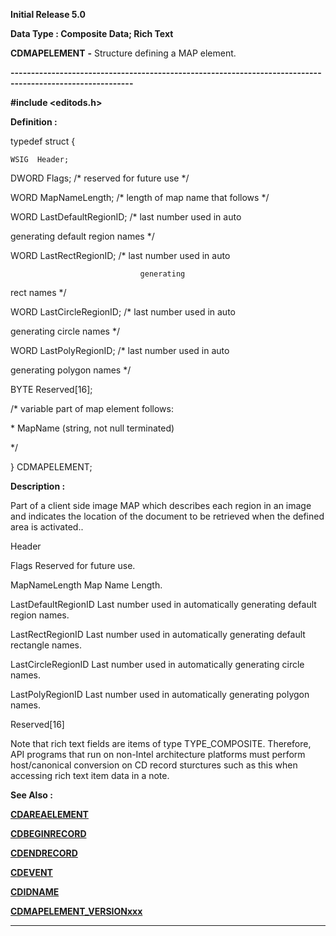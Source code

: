 




<!--
 /\* Font Definitions \*/
 @font-face
 {font-family:Courier;
 panose-1:2 7 4 9 2 2 5 2 4 4;}
@font-face
 {font-family:Helv;
 panose-1:2 11 6 4 2 2 2 3 2 4;}
@font-face
 {font-family:"Cambria Math";
 panose-1:2 4 5 3 5 4 6 3 2 4;}
 /\* Style Definitions \*/
 p.MsoNormal, li.MsoNormal, div.MsoNormal
 {margin-top:0cm;
 margin-right:0cm;
 margin-bottom:8.0pt;
 margin-left:0cm;
 line-height:107%;
 font-size:11.0pt;
 font-family:"Calibri",sans-serif;}
.MsoChpDefault
 {font-size:11.0pt;}
.MsoPapDefault
 {margin-bottom:8.0pt;
 line-height:107%;}
 /\* Page Definitions \*/
 @page WordSection1
 {size:612.0pt 792.0pt;
 margin:72.0pt 72.0pt 72.0pt 72.0pt;}
div.WordSection1
 {page:WordSection1;}
-->




**Initial Release 5.0**



**Data Type : Composite Data; Rich
Text**



**CDMAPELEMENT** **-** Structure
defining a MAP element.


**----------------------------------------------------------------------------------------------------------**



**#include
<editods.h>**



**Definition :**



typedef struct {  

    WSIG  Header;  

   DWORD Flags;               /\* reserved for future use \*/  

   WORD  MapNameLength;       /\* length of map name that follows \*/  

   WORD  LastDefaultRegionID; /\* last number used in auto


                                
generating default region names \*/  

   WORD  LastRectRegionID;    /\* last number used in auto


                                 generating
rect names \*/  

   WORD  LastCircleRegionID;  /\* last number used in auto


                                
generating circle names \*/  

   WORD  LastPolyRegionID;    /\* last number used in auto


                                
generating polygon names \*/  

   BYTE  Reserved[16];  

/\* variable part of map element follows:  

 \*  MapName (string, not  null terminated)  

 \*/  

} CDMAPELEMENT;


 


**Description :**



Part of a
client side image MAP which describes each region in an image and indicates the
location of the document to be retrieved when the defined area is activated..


 


Header       


Flags                                  Reserved
for future use.


MapNameLength                 Map
Name Length.


LastDefaultRegionID           Last
number used in automatically generating default region names.


LastRectRegionID               Last
number used in automatically generating default rectangle names.


LastCircleRegionID             Last
number used in automatically generating circle names.


LastPolyRegionID               Last
number used in automatically generating polygon names.


Reserved[16]


 


 


Note that
rich text fields are items of type TYPE\_COMPOSITE.  Therefore, API programs
that run on non-Intel architecture platforms must perform host/canonical
conversion on CD record sturctures such as this when accessing rich text item
data in a note.


 **See Also :**


**[CDAREAELEMENT](CDAREAELEMENT.md)**


**[CDBEGINRECORD](CDBEGINRECORD.md)**


**[CDENDRECORD](CDENDRECORD.md)**


**[CDEVENT](CDEVENT.md)**


**[CDIDNAME](CDIDNAME.md)**


**[CDMAPELEMENT\_VERSIONxxx](notes:///8525872100478C66/61FD4E9848264AD28525620B006BA8BD/7ED455B0B35B74E785256678004D389E)**



----------------------------------------------------------------------------------------------------------


 





